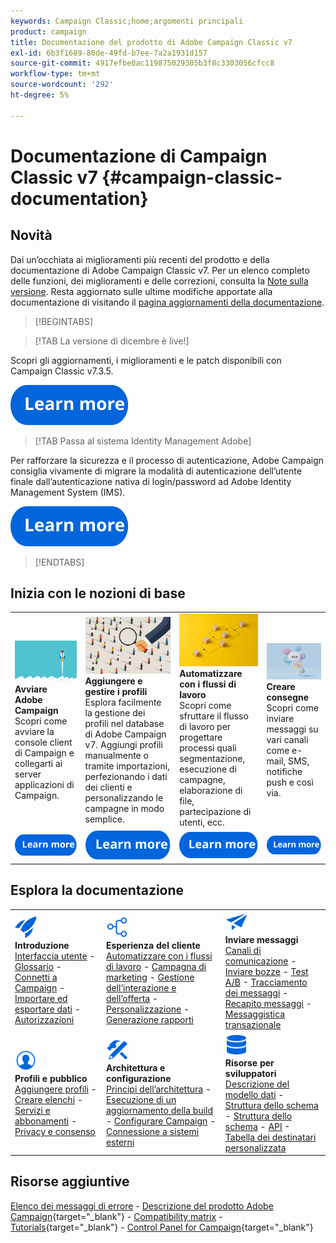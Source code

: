 ```yaml
---
keywords: Campaign Classic;home;argomenti principali
product: campaign
title: Documentazione del prodotto di Adobe Campaign Classic v7
exl-id: 6b3f1689-80de-49fd-b7ee-7a2a1931d157
source-git-commit: 4917efbe0ac119875029305b3f8c3303056cfcc8
workflow-type: tm+mt
source-wordcount: '292'
ht-degree: 5%

---
```


# Documentazione di Campaign Classic v7 {#campaign-classic-documentation}

<!--![](platform/using/assets/do-not-localize/banner_acc_doc.jpg) -->

## Novità

Dai un’occhiata ai miglioramenti più recenti del prodotto e della documentazione di Adobe Campaign Classic v7. Per un elenco completo delle funzioni, dei miglioramenti e delle correzioni, consulta la [Note sulla versione](rn/using/latest-release.md).  Resta aggiornato sulle ultime modifiche apportate alla documentazione di visitando il [pagina aggiornamenti della documentazione](rn/using/documentation-updates.md).

>[!BEGINTABS]


>[!TAB La versione di dicembre è live!]

Scopri gli aggiornamenti, i miglioramenti e le patch disponibili con Campaign Classic v7.3.5.

[![immagine](assets/do-not-localize/learn-more-button.svg)](rn/using/latest-release.md)

>[!TAB Passa al sistema Identity Management Adobe]

Per rafforzare la sicurezza e il processo di autenticazione, Adobe Campaign consiglia vivamente di migrare la modalità di autenticazione dell’utente finale dall’autenticazione nativa di login/password ad Adobe Identity Management System (IMS).

[![immagine](assets/do-not-localize/learn-more-button.svg)](technotes/using/migrate-users-to-ims.md)

>[!ENDTABS]

## Inizia con le nozioni di base

<table style="table-layout:fixed">
  <tr style="border: 0;">
    <td>
    <a href="platform/using/launching-adobe-campaign.md"><img src="assets/do-not-localize/start-launch.png"></a></a>
    <div><strong>Avviare Adobe Campaign</strong><br/>Scopri come avviare la console client di Campaign e collegarti ai server applicazioni di Campaign.</div>
    </td>
    <td>
    <a href="platform/using/about-profiles.md"><img src="assets/do-not-localize/start-profiles.png"></a>
    <div><strong>Aggiungere e gestire i profili</strong><br/>Esplora facilmente la gestione dei profili nel database di Adobe Campaign v7. Aggiungi profili manualmente o tramite importazioni, perfezionando i dati dei clienti e personalizzando le campagne in modo semplice.</div>
    </td>
    <td>
    <a href="workflow/using/about-workflows.md"><img src="assets/do-not-localize/start-workflows.jpeg"></a>
    <div><strong>Automatizzare con i flussi di lavoro</strong><br/>Scopri come sfruttare il flusso di lavoro per progettare processi quali segmentazione, esecuzione di campagne, elaborazione di file, partecipazione di utenti, ecc.
    </div></td>
    <td>
    <a href="delivery/using/steps-about-delivery-creation-steps.md"><img src="assets/do-not-localize/start-deliveries.jpeg"></a>
    <div><strong>Creare consegne</strong><br/>Scopri come inviare messaggi su vari canali come e-mail, SMS, notifiche push e così via.</div>
    </td>
  </tr>
  <tr style="border: 0;">
    <td align="center"><a href="platform/using/launching-adobe-campaign.md"><img src="assets/do-not-localize/learn-more-button.svg"></a></td>
    <td align="center"><a href="platform/using/about-profiles.md"><img src="assets/do-not-localize/learn-more-button.svg"></a></td>
    <td align="center"><a href="workflow/using/about-workflows.md"><img src="assets/do-not-localize/learn-more-button.svg"></a></td>
    <td align="center"><a href="delivery/using/steps-about-delivery-creation-steps.md"><img src="assets/do-not-localize/learn-more-button.svg"></a></td>
    </tr>
</table>

## Esplora la documentazione

<table style="table-layout:auto">
  <tr style="border: 0;">
    <td>
      <img src="assets/do-not-localize/icon-start.svg" width="35px">
    <br/>
      <strong>Introduzione</strong><br/><a href="platform/using/adobe-campaign-workspace.md">Interfaccia utente</a> - <a href="platform/using/ac-glossary.md">Glossario</a> - <a href="platform/using/launching-adobe-campaign.md">Connetti a Campaign</a> - <a href="platform/using/get-started-data-import-export.md">Importare ed esportare dati</a> - <a href="platform/using/access-management.md">Autorizzazioni</a>
    </td>
    <td>
      <img src="assets/do-not-localize/icon-experience.svg" width="35px">
    <br/>
      <strong>Esperienza del cliente</strong><br/><a href="workflow/using/about-workflows.md">Automatizzare con i flussi di lavoro</a> - <a href="campaign/using/setting-up-marketing-campaigns.md">Campagna di marketing</a> - <a href="interaction/using/interaction-and-offer-management.md">Gestione dell’interazione e dell’offerta</a> - <a href="delivery/using/about-personalization.md">Personalizzazione</a> - <a href="reporting/using/about-adobe-campaign-reporting-tools.md">Generazione rapporti</a>
    </td>
    <td>
      <img src="assets/do-not-localize/icon-send.svg" width="35px">
    <br/>
      <strong>Inviare messaggi</strong><br/><a href="delivery/using/communication-channels.md">Canali di comunicazione</a> - <a href="delivery/using/steps-about-delivery-creation-steps.md#sending-a-proof">Inviare bozze</a> - <a href="delivery/using/get-started-a-b-testing.md">Test A/B</a> - <a href="delivery/using/about-message-tracking.md">Tracciamento dei messaggi</a> - <a href="delivery/using/about-deliverability.md">Recapito messaggi</a> - <a href="message-center/using/about-transactional-messaging.md">Messaggistica transazionale</a>
    </td>
  </tr>
  <tr style="border: 0;">
    <td>
      <img src="assets/do-not-localize/icon_profile-audience.svg" width="35px">
      <br/>
      <strong>Profili e pubblico</strong><br/><a href="platform/using/adding-profiles.md">Aggiungere profili</a> - <a href="platform/using/creating-and-managing-lists.md">Creare elenchi</a> - <a href="delivery/using/about-services-and-subscriptions.md">Servizi e abbonamenti</a> - <a href="platform/using/privacy-management.md">Privacy e consenso</a>
    </td>
    <td>
      <img src="assets/do-not-localize/icon-configure.svg" width="35px">
      <br/>
      <strong>Architettura e configurazione</strong><br/><a href="production/using/general-architecture.md">Principi dell’architettura</a> - <a href="production/using/build-upgrade.md">Esecuzione di un aggiornamento della build</a> - <a href="production/using/configuration.md">Configurare Campaign</a> - <a href="installation/using/external-accounts.md">Connessione a sistemi esterni</a>
    </td>
    <td>
      <img src="assets/do-not-localize/icon-dev.svg" width="35px">
      <br/>
      <strong>Risorse per sviluppatori</strong><br/><a href="configuration/using/about-data-model.md">Descrizione del modello dati</a> - <a href="configuration/using/about-schema-reference.md">Struttura dello schema</a> - <a href="configuration/using/editing-forms.md">Struttura dello schema</a> - <a href="configuration/using/about-web-services.md">API</a> - <a href="configuration/using/about-custom-recipient-table.md">Tabella dei destinatari personalizzata</a>
    </td>
  </tr>
</table>

## Risorse aggiuntive

[Elenco dei messaggi di errore](https://experienceleague.adobe.com/developer/campaign-errors/error_codes.html?lang=it) - [Descrizione del prodotto Adobe Campaign](https://helpx.adobe.com/it/legal/product-descriptions/adobe-campaign-managed-cloud-services.html){target="_blank"} - [Compatibility matrix](rn/using/compatibility-matrix.md) - [Tutorials](https://experienceleague.adobe.com/docs/campaign-classic-learn/tutorials/overview.html?lang=it){target="_blank"} - [Control Panel for Campaign](https://experienceleague.adobe.com/docs/control-panel/using/discover-control-panel/key-features.html?lang=it){target="_blank"}

